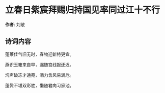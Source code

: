 # 立春日紫宸拜赐归持国见率同过江十不行

**作者**: 刘敞

## 诗词内容

蓬莱佳气旧无时，春物迎新特更宜。

燕识玉箱来自早，漏随宫线报还迟。

沟声破冻才通苑，酒力含风易满卮。

蓬鬓不堪双彩胜，懒随君向习家池。

